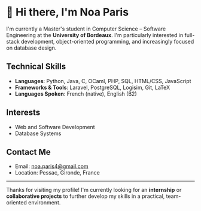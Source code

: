 # 👋 Hi there, I'm Noa Paris

I'm currently a Master's student in Computer Science – Software Engineering at the **University of Bordeaux**. I'm particularly interested in full-stack development, object-oriented programming, and increasingly focused on database design.

## Technical Skills

- **Languages**: Python, Java, C, OCaml, PHP, SQL, HTML/CSS, JavaScript
- **Frameworks & Tools**: Laravel, PostgreSQL, Logisim, Git, LaTeX
- **Languages Spoken**: French (native), English (B2)

## Interests

- Web and Software Development  
- Database Systems

## Contact Me

- Email: [noa.paris4@gmail.com](mailto:noa.paris4@gmail.com)  
- Location: Pessac, Gironde, France

---

Thanks for visiting my profile! I'm currently looking for an **internship** or **collaborative projects** to further develop my skills in a practical, team-oriented environment.
